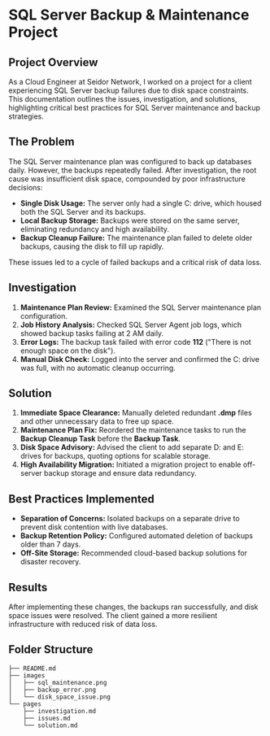 # SQL Server Backup & Maintenance Project

## Project Overview

As a Cloud Engineer at Seidor Network, I worked on a project for a client experiencing SQL Server backup failures due to disk space constraints. This documentation outlines the issues, investigation, and solutions, highlighting critical best practices for SQL Server maintenance and backup strategies.

## The Problem

The SQL Server maintenance plan was configured to back up databases daily. However, the backups repeatedly failed. After investigation, the root cause was insufficient disk space, compounded by poor infrastructure decisions:

- **Single Disk Usage:** The server only had a single C: drive, which housed both the SQL Server and its backups.
- **Local Backup Storage:** Backups were stored on the same server, eliminating redundancy and high availability.
- **Backup Cleanup Failure:** The maintenance plan failed to delete older backups, causing the disk to fill up rapidly.

These issues led to a cycle of failed backups and a critical risk of data loss.

## Investigation

1. **Maintenance Plan Review:** Examined the SQL Server maintenance plan configuration.
2. **Job History Analysis:** Checked SQL Server Agent job logs, which showed backup tasks failing at 2 AM daily.
3. **Error Logs:** The backup task failed with error code **112** ("There is not enough space on the disk").
4. **Manual Disk Check:** Logged into the server and confirmed the C: drive was full, with no automatic cleanup occurring.

## Solution

1. **Immediate Space Clearance:** Manually deleted redundant **.dmp** files and other unnecessary data to free up space.
2. **Maintenance Plan Fix:** Reordered the maintenance tasks to run the **Backup Cleanup Task** before the **Backup Task**.
3. **Disk Space Advisory:** Advised the client to add separate D: and E: drives for backups, quoting options for scalable storage.
4. **High Availability Migration:** Initiated a migration project to enable off-server backup storage and ensure data redundancy.

## Best Practices Implemented

- **Separation of Concerns:** Isolated backups on a separate drive to prevent disk contention with live databases.
- **Backup Retention Policy:** Configured automated deletion of backups older than 7 days.
- **Off-Site Storage:** Recommended cloud-based backup solutions for disaster recovery.

## Results

After implementing these changes, the backups ran successfully, and disk space issues were resolved. The client gained a more resilient infrastructure with reduced risk of data loss.

## Folder Structure

```
├── README.md
├── images
│   ├── sql_maintenance.png
│   ├── backup_error.png
│   └── disk_space_issue.png
└── pages
    ├── investigation.md
    ├── issues.md
    └── solution.md
```
